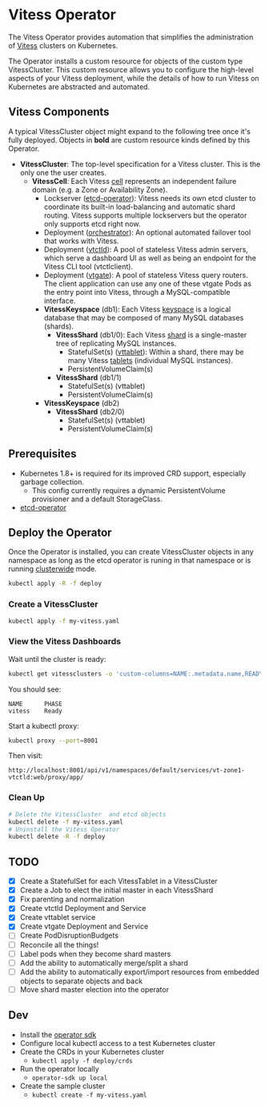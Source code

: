 # Vitess Operator

The Vitess Operator provides automation that simplifies the administration
of [Vitess](https://vitess.io) clusters on Kubernetes.

The Operator installs a custom resource for objects of the custom type
VitessCluster.
This custom resource allows you to configure the high-level aspects of
your Vitess deployment, while the details of how to run Vitess on Kubernetes
are abstracted and automated.

## Vitess Components

A typical VitessCluster object might expand to the following tree once it's
fully deployed.
Objects in **bold** are custom resource kinds defined by this Operator.

* **VitessCluster**: The top-level specification for a Vitess cluster.
  This is the only one the user creates.
  * **VitessCell**: Each Vitess [cell](https://vitess.io/overview/concepts/#cell-data-center)
    represents an independent failure domain (e.g. a Zone or Availability Zone).
    * Lockserver ([etcd-operator](https://github.com/coreos/etcd-operator)):
      Vitess needs its own etcd cluster to coordinate its built-in load-balancing
      and automatic shard routing. Vitess supports multiple lockservers but the operator
      only supports etcd right now.
    * Deployment ([orchestrator](https://github.com/github/orchestrator)):
      An optional automated failover tool that works with Vitess.
    * Deployment ([vtctld](https://vitess.io/overview/#vtctld)):
      A pool of stateless Vitess admin servers, which serve a dashboard UI as well
      as being an endpoint for the Vitess CLI tool (vtctlclient).
    * Deployment ([vtgate](https://vitess.io/overview/#vtgate)):
      A pool of stateless Vitess query routers.
      The client application can use any one of these vtgate Pods as the entry
      point into Vitess, through a MySQL-compatible interface.
    * **VitessKeyspace** (db1): Each Vitess [keyspace](https://vitess.io/overview/concepts/#keyspace)
      is a logical database that may be composed of many MySQL databases (shards).
      * **VitessShard** (db1/0): Each Vitess [shard](https://vitess.io/overview/concepts/#shard)
      is a single-master tree of replicating MySQL instances.
        * StatefulSet(s) ([vttablet](https://vitess.io/overview/#vttablet)): Within a shard, there may be many Vitess [tablets](https://vitess.io/overview/concepts/#tablet)
          (individual MySQL instances).
        * PersistentVolumeClaim(s)
      * **VitessShard** (db1/1)
        * StatefulSet(s) (vttablet)
        * PersistentVolumeClaim(s)
    * **VitessKeyspace** (db2)
      * **VitessShard** (db2/0)
        * StatefulSet(s) (vttablet)
        * PersistentVolumeClaim(s)

## Prerequisites

* Kubernetes 1.8+ is required for its improved CRD support, especially garbage
  collection.
  * This config currently requires a dynamic PersistentVolume provisioner and a
    default StorageClass.
* [etcd-operator](https://github.com/coreos/etcd-operator)

## Deploy the Operator

Once the Operator is installed, you can create VitessCluster
objects in any namespace as long as the etcd operator is runing
in that namespace or is running [clusterwide](https://github.com/coreos/etcd-operator/blob/master/doc/user/clusterwide.md) mode.

```sh
kubectl apply -R -f deploy
```

### Create a VitessCluster

```sh
kubectl apply -f my-vitess.yaml
```

### View the Vitess Dashboards

Wait until the cluster is ready:

```sh
kubectl get vitessclusters -o 'custom-columns=NAME:.metadata.name,READY:.status.phase'
```

You should see:

```console
NAME      PHASE
vitess    Ready
```

Start a kubectl proxy:

```sh
kubectl proxy --port=8001
```

Then visit:

```
http://localhost:8001/api/v1/namespaces/default/services/vt-zone1-vtctld:web/proxy/app/
```

### Clean Up

```sh
# Delete the VitessCluster  and etcd objects
kubectl delete -f my-vitess.yaml
# Uninstall the Vitess Operator
kubectl delete -R -f deploy
```

## TODO

- [x] Create a StatefulSet for each VitessTablet in a VitessCluster
- [x] Create a Job to elect the initial master in each VitessShard
- [X] Fix parenting and normalization
- [x] Create vtctld Deployment and Service
- [X] Create vttablet service
- [X] Create vtgate Deployment and Service
- [ ] Create PodDisruptionBudgets
- [ ] Reconcile all the things!
- [ ] Label pods when they become shard masters
- [ ] Add the ability to automatically merge/split a shard
- [ ] Add the ability to automatically export/import resources from embedded objects to separate objects and back
- [ ] Move shard master election into the operator

## Dev

- Install the [operator sdk](https://github.com/operator-framework/operator-sdk)
- Configure local kubectl access to a test Kubernetes cluster
- Create the CRDs in your Kubernetes cluster
    - `kubectl apply -f deploy/crds`
- Run the operator locally
    - `operator-sdk up local`
- Create the sample cluster
    - `kubectl create -f my-vitess.yaml`

